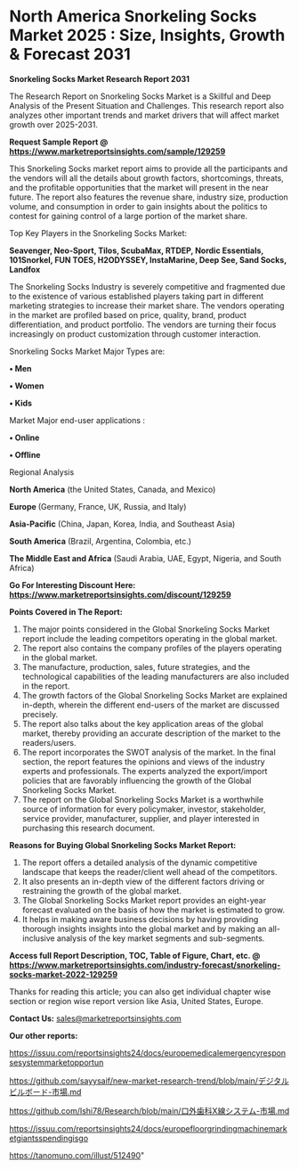 # North America Snorkeling Socks Market 2025 : Size, Insights, Growth & Forecast 2031

<strong>Snorkeling Socks Market Research Report 2031</strong>

The Research Report on Snorkeling Socks Market is a Skillful and Deep Analysis of the Present Situation and Challenges. This research report also analyzes other important trends and market drivers that will affect market growth over 2025-2031.

<strong>Request Sample Report @ <a href=https://www.marketreportsinsights.com/sample/129259>https://www.marketreportsinsights.com/sample/129259</a></strong>

This Snorkeling Socks market report aims to provide all the participants and the vendors will all the details about growth factors, shortcomings, threats, and the profitable opportunities that the market will present in the near future. The report also features the revenue share, industry size, production volume, and consumption in order to gain insights about the politics to contest for gaining control of a large portion of the market share.

Top Key Players in the Snorkeling Socks Market:

<strong>Seavenger, Neo-Sport, Tilos, ScubaMax, RTDEP, Nordic Essentials, 101Snorkel, FUN TOES, H2ODYSSEY, InstaMarine, Deep See, Sand Socks, Landfox</strong>

The Snorkeling Socks Industry is severely competitive and fragmented due to the existence of various established players taking part in different marketing strategies to increase their market share. The vendors operating in the market are profiled based on price, quality, brand, product differentiation, and product portfolio. The vendors are turning their focus increasingly on product customization through customer interaction.

Snorkeling Socks Market Major Types are:

<strong>• Men

• Women

• Kids</strong>

Market Major end-user applications :

<strong>• Online

• Offline</strong>

Regional Analysis

</u><strong><b>North America</b></strong> (the United States, Canada, and Mexico)

<strong><b>Europe </b></strong>(Germany, France, UK, Russia, and Italy)

<strong><b>Asia-Pacific</b></strong> (China, Japan, Korea, India, and Southeast Asia)

<strong><b>South America</b></strong> (Brazil, Argentina, Colombia, etc.)

<strong><b>The Middle East and Africa</b></strong> (Saudi Arabia, UAE, Egypt, Nigeria, and South Africa)

<strong>Go For Interesting Discount Here: <a href=https://www.marketreportsinsights.com/discount/129259>https://www.marketreportsinsights.com/discount/129259</a></strong>

<strong>Points Covered in The Report:</strong>
<ol>
  <li>The major points considered in the Global Snorkeling Socks Market report include the leading competitors operating in the global market.</li>
  <li>The report also contains the company profiles of the players operating in the global market.</li>
  <li>The manufacture, production, sales, future strategies, and the technological capabilities of the leading manufacturers are also included in the report.</li>
  <li>The growth factors of the Global Snorkeling Socks Market are explained in-depth, wherein the different end-users of the market are discussed precisely.</li>
  <li>The report also talks about the key application areas of the global market, thereby providing an accurate description of the market to the readers/users.</li>
  <li>The report incorporates the SWOT analysis of the market. In the final section, the report features the opinions and views of the industry experts and professionals. The experts analyzed the export/import policies that are favorably influencing the growth of the Global Snorkeling Socks Market.</li>
  <li>The report on the Global Snorkeling Socks Market is a worthwhile source of information for every policymaker, investor, stakeholder, service provider, manufacturer, supplier, and player interested in purchasing this research document.</li>
</ol>
<strong>Reasons for Buying Global Snorkeling Socks Market Report:</strong>

<ol>
  <li>The report offers a detailed analysis of the dynamic competitive landscape that keeps the reader/client well ahead of the competitors.</li>
  <li>It also presents an in-depth view of the different factors driving or restraining the growth of the global market.</li>
  <li>The Global Snorkeling Socks Market report provides an eight-year forecast evaluated on the basis of how the market is estimated to grow.</li>
  <li>It helps in making aware business decisions by having providing thorough insights insights into the global market and by making an all-inclusive analysis of the key market segments and sub-segments.</li>
</ol>
<strong>Access full Report Description, TOC, Table of Figure, Chart, etc. @ <a href=https://www.marketreportsinsights.com/industry-forecast/snorkeling-socks-market-2022-129259>https://www.marketreportsinsights.com/industry-forecast/snorkeling-socks-market-2022-129259</a></strong>


Thanks for reading this article; you can also get individual chapter wise section or region wise report version like Asia, United States, Europe.

<strong>Contact Us:</strong>
sales@marketreportsinsights.com

<strong>Our other reports:</strong>

<a href=https://issuu.com/reportsinsights24/docs/europemedicalemergencyresponsesystemmarketopportun>https://issuu.com/reportsinsights24/docs/europemedicalemergencyresponsesystemmarketopportun</a>

<a href=https://github.com/sayysaif/new-market-research-trend/blob/main/デジタルビルボード-市場.md>https://github.com/sayysaif/new-market-research-trend/blob/main/デジタルビルボード-市場.md</a>

<a href=https://github.com/Ishi78/Research/blob/main/口外歯科X線システム-市場.md>https://github.com/Ishi78/Research/blob/main/口外歯科X線システム-市場.md</a>

<a href=https://issuu.com/reportsinsights24/docs/europefloorgrindingmachinemarketgiantsspendingisgo>https://issuu.com/reportsinsights24/docs/europefloorgrindingmachinemarketgiantsspendingisgo</a>

<a href=https://tanomuno.com/illust/512490>https://tanomuno.com/illust/512490</a>"
